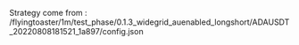 Strategy come from : /flyingtoaster/1m/test_phase/0.1.3_widegrid_auenabled_longshort/ADAUSDT_20220808181521_1a897/config.json